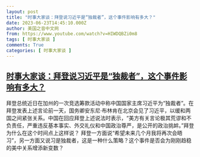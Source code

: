 ```yaml
---
layout: post
title: "时事大家谈：拜登说习近平是“独裁者”，这个事件影响有多大？"
date: 2023-06-23T14:45:10.000Z
author: 美国之音中文网
from: https://www.youtube.com/watch?v=HIWDQBZi0m8
tags: [ 时事大家谈 ]
comments: True
categories: [ 时事大家谈 ]
---
```

<!--1687531510000-->
[时事大家谈：拜登说习近平是“独裁者”，这个事件影响有多大？](https://www.youtube.com/watch?v=HIWDQBZi0m8)
------

<div>
拜登总统近日在加州的一次竞选筹款活动中称中国国家主席习近平为“独裁者”。在拜登发表上述言论前一天，国务卿安东尼·布林肯在北京会见了习近平，以缓和两国之间紧张关系。中国在回应拜登上述说法时表示，“美方有关言论极其荒谬和不负责任，严重违反基本事实、外交礼仪和中国政治尊严，是公开的政治挑衅。”拜登为什么在这个时间点上这样说？ 拜登一方面说“希望未来几个月我将再次会晤习”，另一方面又说习是独裁者，这是一种什么策略？这个事件是否会为刚刚趋稳的美中关系增添新变数？
</div>
